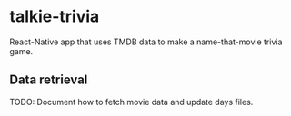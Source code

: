 # talkie-trivia
React-Native app that uses TMDB data to make a name-that-movie trivia game.

## Data retrieval
TODO: Document how to fetch movie data and update days files.
